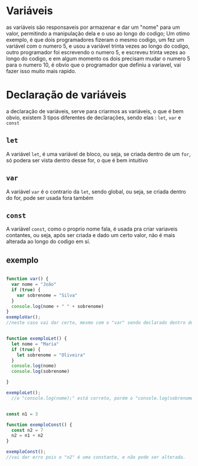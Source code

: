 # Variáveis
as variáveis são responsaveis por armazenar e dar um "nome" para um valor, permitindo a manipulação dela e o uso ao longo do codigo; Um otimo exemplo, é que dois programadores fizeram o mesmo codigo, um fez um variável com o numero 5, e usou a variável trinta vezes ao longo do codigo, outro programador foi escrevendo o numero 5, e escreveu trinta vezes ao longo do codigo, e em algum momento os dois precisam mudar o numero 5 para o numero 10, é obvio que o programador que definiu a variavel, vai fazer isso muito mais rapido.


# Declaração de variáveis

a declaração de variáveis, serve para criarmos as variáveis, o que é bem obvio, existem 3 tipos diferentes de declarações, sendo elas : `let`, `var` e `const`

## `let`
A variável `let`, é uma variável de bloco, ou seja, se criada dentro de um `for`, só podera ser vista dentro desse for, o que é bem intuitivo
## `var`
A variável `var` é o contrario da `let`, sendo global, ou seja, se criada dentro do for, pode ser usada fora também

## `const`
A variável `const`, como o proprio nome fala, é usada pra criar variaveis contantes, ou seja, após ser criada e dado um certo valor, não é mais alterada ao longo do codigo em sí.

## exemplo

```javascript

function var() {
  var nome = "João"
  if (true) {
    var sobrenome = "Silva"
  }
  console.log(nome + " " + sobrenome)
}
exemploVar();
//neste caso vai dar certo, mesmo com o "var" sendo declarado dentro do bloco, poís é uma função global


function exemploLet() {
  let nome = "Maria"
  if (true) {
    let sobrenome = "Oliveira"
  }
  console.log(nome)
  console.log(sobrenome)

}

exemploLet();
  //o "console.log(nome);" está correto, porém o "console.log(sobrenome)" vai dar erro, já que foi definida dentro de um bloco


const n1 = 3

function exemploConst() {
  const n2 = 7
  n2 = n1 + n2
}

exemploConst();
//vai dar erro pois o "n2" é uma constante, e não pode ser alterada. 
```
